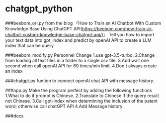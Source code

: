 # chatgpt_python

###beebom_ori.py 
from the blog 『How to Train an AI Chatbot With Custom Knowledge Base Using ChatGPT API(https://beebom.com/how-train-ai-chatbot-custom-knowledge-base-chatgpt-api/)』
Tell you how to import your text data into gpt_index and predict by openAI API to create a LLM index that can be query

###beebom_modify.py
Personnel Change
1.use gpt-3.5-turbo.
2.Change from loading all text files in a folder to a single csv file.
3.Add wait one second when call openAI API for 60 times/min limit.
4.Don't always create an index

###chatgpt.py
funtion to connect openAI chat API with message history.

###app.py
Make the program perfect by adding the following functions
1.What to do if prompt is Chinese.
2.Translate to Chinese if the query result not Chinese.
3.Call gpt-index when determining the inclusion of the patent word; otherwise call chatGPT API
4.Add Message history

###docs 

